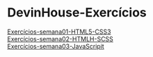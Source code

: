 # DevinHouse-Exercícios

<a href="https://github.com/Angelo-Carniel/Exercicios-semana01-HTML5-CSS3">Exercícios-semana01-HTML5-CSS3</a> <br>
<a href="https://github.com/Angelo-Carniel/Exercicios-semana02-HTML5-SCSS">Exercícios-semana02-HTMLH-SCSS</a> <br>
<a href="https://github.com/Angelo-Carniel/Exercicios-semana03-JavaScripit">Exercícios-semana03-JavaScripit</a> <br>
